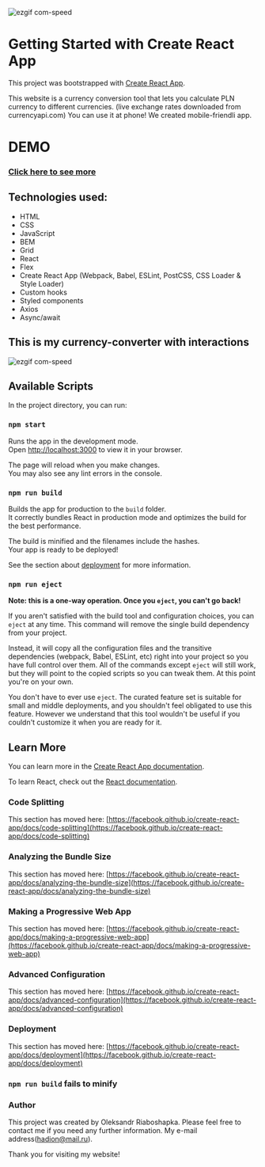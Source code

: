 ![ezgif com-speed](https://github.com/Alekzann/currency-converter-react/assets/134525143/fc994325-5ea2-470b-98d2-21ff050c722e)

# Getting Started with Create React App

This project was bootstrapped with [Create React App](https://github.com/facebook/create-react-app).

This website is a currency conversion tool that lets you calculate PLN currency to different currencies.
(live exchange rates downloaded from currencyapi.com)
You can use it at phone! We created mobile-friendli app.

# DEMO
### [Click here to see more](https://alekzann.github.io/currency-converter-react/)

## Technologies used:
- HTML
- CSS
- JavaScript
- BEM
- Grid
- React
- Flex
- Create React App (Webpack, Babel, ESLint, PostCSS, CSS Loader & Style Loader)
- Custom hooks
- Styled components
- Axios
- Async/await

## This is my currency-converter with interactions

![ezgif com-speed](https://github.com/Alekzann/currency-converter-react/assets/134525143/45e5e2d1-74a7-41d3-8821-a0cd12acb526)

## Available Scripts

In the project directory, you can run:

### `npm start`

Runs the app in the development mode.\
Open [http://localhost:3000](http://localhost:3000) to view it in your browser.

The page will reload when you make changes.\
You may also see any lint errors in the console.

### `npm run build`

Builds the app for production to the `build` folder.\
It correctly bundles React in production mode and optimizes the build for the best performance.

The build is minified and the filenames include the hashes.\
Your app is ready to be deployed!

See the section about [deployment](https://facebook.github.io/create-react-app/docs/deployment) for more information.

### `npm run eject`

**Note: this is a one-way operation. Once you `eject`, you can't go back!**

If you aren't satisfied with the build tool and configuration choices, you can `eject` at any time. This command will remove the single build dependency from your project.

Instead, it will copy all the configuration files and the transitive dependencies (webpack, Babel, ESLint, etc) right into your project so you have full control over them. All of the commands except `eject` will still work, but they will point to the copied scripts so you can tweak them. At this point you're on your own.

You don't have to ever use `eject`. The curated feature set is suitable for small and middle deployments, and you shouldn't feel obligated to use this feature. However we understand that this tool wouldn't be useful if you couldn't customize it when you are ready for it.

## Learn More

You can learn more in the [Create React App documentation](https://facebook.github.io/create-react-app/docs/getting-started).

To learn React, check out the [React documentation](https://reactjs.org/).

### Code Splitting

This section has moved here: [https://facebook.github.io/create-react-app/docs/code-splitting](https://facebook.github.io/create-react-app/docs/code-splitting)

### Analyzing the Bundle Size

This section has moved here: [https://facebook.github.io/create-react-app/docs/analyzing-the-bundle-size](https://facebook.github.io/create-react-app/docs/analyzing-the-bundle-size)

### Making a Progressive Web App

This section has moved here: [https://facebook.github.io/create-react-app/docs/making-a-progressive-web-app](https://facebook.github.io/create-react-app/docs/making-a-progressive-web-app)

### Advanced Configuration

This section has moved here: [https://facebook.github.io/create-react-app/docs/advanced-configuration](https://facebook.github.io/create-react-app/docs/advanced-configuration)

### Deployment

This section has moved here: [https://facebook.github.io/create-react-app/docs/deployment](https://facebook.github.io/create-react-app/docs/deployment)

### `npm run build` fails to minify

### Author
This project was created by Oleksandr Riaboshapka. Please feel free to contact me if you need any further information. My e-mail address(hadion@mail.ru).

Thank you for visiting my website!
